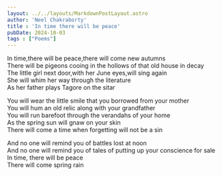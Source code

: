 ```yaml
---
layout: ../../layouts/MarkdownPostLayout.astro
author: 'Neel Chakraborty'
title : 'In time there will be peace'
pubDate: 2024-10-03
tags : ["Poems"]
---
```


In time,there will be peace,there will come new autumns\
There will be pigeons cooing in the hollows of that old house in decay\
The little girl next door,with her June eyes,will sing again\
She will whim her way through the literature\
As her father plays Tagore on the sitar

You will wear the little smile that you borrowed from your mother\
You will hum an old relic along with your grandfather\
You will run barefoot through the verandahs of your home\
As the spring sun will gnaw on your skin\
There will come a time when forgetting will not be a sin

And no one will remind you of battles lost at noon\
And no one will remind you of tales of putting up your conscience for sale\
In time, there will be peace\
There will come spring rain